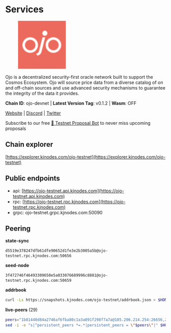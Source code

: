 # Services

<figure><img src="https://raw.githubusercontent.com/kj89/cosmos-images/main/logos/ojo.png" width="150" alt=""><figcaption></figcaption></figure>

Ojo is a decentralized security-first oracle network built  to support the Cosmos Ecosystem. Ojo will source price data  from a diverse catalog of on and off-chain sources and use  advanced security mechanisms to guarantee the integrity of the data it provides.

**Chain ID**: ojo-devnet | **Latest Version Tag**: v0.1.2 | **Wasm**: OFF

[Website](https://ojo.network) | [Discord](https://discord.gg/fd8Yrex8nC) | [Twitter](https://twitter.com/ojo_network)



Subscribe to our free [🤖 Testnet Proposal Bot](https://t.me/kjnodes_testnet_proposal_bot) to never miss upcoming proposals


## Chain explorer
[https://explorer.kjnodes.com/ojo-testnet](https://explorer.kjnodes.com/ojo-testnet)

## Public endpoints

* api: [https://ojo-testnet.api.kjnodes.com](https://ojo-testnet.api.kjnodes.com)
* rpc: [https://ojo-testnet.rpc.kjnodes.com](https://ojo-testnet.rpc.kjnodes.com)
* grpc: ojo-testnet.grpc.kjnodes.com:50090

## Peering

**state-sync**

```text
d5519e378247dfb61dfe90652d1fe3e2b3005a5b@ojo-testnet.rpc.kjnodes.com:50656
```

**seed-node**

```text
3f472746f46493309650e5a033076689996c8881@ojo-testnet.rpc.kjnodes.com:50659
```

**addrbook**
```bash
curl -Ls https://snapshots.kjnodes.com/ojo-testnet/addrbook.json > $HOME/.ojo/config/addrbook.json
```

**live-peers** (29)
```bash
peers="1b81440d84a2746af6fba80c1a3a091f298f7a7a@185.206.214.254:26656,23830179727e6e38933e95000cb84ece4112f78c@185.155.97.74:18656,b16d876c443850cd358596790411b835d3f1735b@95.214.53.46:35656,66b140833cba7cadd92d544088d735e219adbf01@65.108.226.183:21656,5c2a752c9b1952dbed075c56c600c3a79b58c395@95.214.52.139:27226,d5519e378247dfb61dfe90652d1fe3e2b3005a5b@65.109.68.190:50656,cf2de6fcee7dd1e7bbe3413e9c182481f49eede0@65.108.9.164:21656,f3e3a1d7684f3af1d434596e9b70ab21f4d67838@165.232.119.140:26656,f474a520009496972515f843cdb835fc7d663779@65.109.23.114:21656,f63f353c1e8b47b6fe1cbbda91b5a91673c155b3@89.163.132.156:36656,58f192f7c6aebe881f54bd133e9b8abf82bc3b20@65.108.13.154:36656,a23cc4cbb09108bc9af380083108262454539aeb@35.215.116.65:26656,d18abe07d27a732e913a782d31b691087a76078d@88.99.164.158:37096,dd55e293588003da8cd6cf56a0e6c6cdab1f6e75@65.109.88.254:46656,5acc5ccc09dc10f5bc12c4ba4468a03c3df9d1ea@65.108.8.28:61356,05147e2f262aec14447928ffb9a7687f207ef12c@178.208.252.54:29656,9ea0473b3684dbf1f2cf194f69f746566dab6760@78.46.99.50:22656,622e5b7bc26be4edc4a9112ed0c5c8b00aa72721@185.246.84.196:26656,11bb322f6396a1ca67717cf162385ed250503e28@154.12.253.123:36656,0d4dc8d9e80df99fdf7fbb0e44fbe55e0f8dde28@65.108.205.47:14756,7186f24ace7f4f2606f56f750c2684d387dc39ac@65.108.231.124:12656,23da6727d574bd04ac40cc8c9cbe301ba8dbdc34@185.198.27.139:32656,9a60cf2bb51eed575d58170fcc55901fb99b40a0@194.163.148.202:50656,81d09ca7ba8f30812402f9076aad78e47f0afc7a@184.174.37.152:50656,8671c2dbbfd918374292e2c760704414d853f5b7@35.215.121.109:26656,bd90b71f1f982ebb18857da8cb777883d6ca687e@185.209.223.68:26656,b133dde2713a216a017399920419fcb1e084cdb2@136.243.88.91:7330,577606f2072f97a5107bead5b2321302092c1f7d@194.5.152.12:26656,2086389fe8bb43133205d1a76792b5e58bc9f811@65.108.197.164:64646"
sed -i -e "s|^persistent_peers *=.*|persistent_peers = \"$peers\"|" $HOME/.ojo/config/config.toml
```
